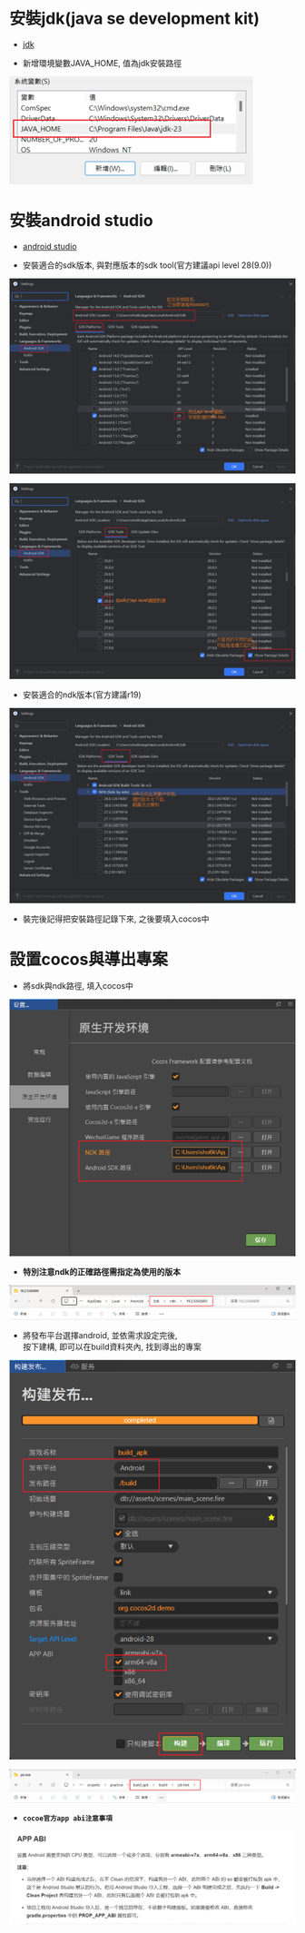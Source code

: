 # 安裝jdk(java se development kit)

- [jdk](https://www.oracle.com/tw/java/technologies/downloads/#jdk23-windows)

- 新增環境變數JAVA_HOME, 值為jdk安裝路徑

![](screenshot/001.png)

# 安裝android studio

- [android studio](https://developer.android.com/studio?hl=zh-tw)

- 安裝適合的sdk版本, 與對應版本的sdk tool(官方建議api level 28(9.0))

![](screenshot/002.png)

![](screenshot/003.png)

- 安裝適合的ndk版本(官方建議r19)

![](screenshot/004.png)

- 裝完後記得把安裝路徑記錄下來, 之後要填入cocos中

# 設置cocos與導出專案

- 將sdk與ndk路徑, 填入cocos中

![](screenshot/005.png)

- **特別注意ndk的正確路徑需指定為使用的版本**

![](screenshot/006.png)

- 將發布平台選擇android, 並依需求設定完後,  
按下建構, 即可以在build資料夾內, 找到導出的專案

![](screenshot/007.png)

![](screenshot/008.png)

- **`cocoe官方app abi注意事項`**

![](screenshot/009.png)